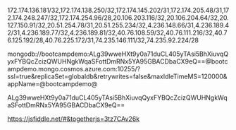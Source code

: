 
172.174.136.181/32,172.174.138.250/32,172.174.145.202/31,172.174.205.48/31,172.174.248.247/32,172.174.254.96/28,20.106.203.116/32,20.106.204.64/32,20.127.150.91/32,20.51.254.78/31,20.51.255.234/32,4.236.148.66/31,4.236.189.42/31,4.236.189.77/32,4.236.189.81/32,40.76.108.59/32,40.76.111.216/32,40.76.125.192/28,40.76.225.172/31,74.235.146.111/32,74.235.92.224/28


mongodb://bootcampdemo:ALg39wweHXt9y0a71duCL405yTAsi5BhXiuvqQyxFYBQcZcizQWUHNgkWqaSFottDmRNx5YA95GBACDbaCX9eQ==@bootcampdemo.mongo.cosmos.azure.com:10255/?ssl=true&replicaSet=globaldb&retrywrites=false&maxIdleTimeMS=120000&appName=@bootcampdemo@


ALg39wweHXt9y0a71duCL405yTAsi5BhXiuvqQyxFYBQcZcizQWUHNgkWqaSFottDmRNx5YA95GBACDbaCX9eQ==


https://jsfiddle.net/#&togetherjs=3tz7CAv26k
